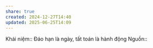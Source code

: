 ```yaml
---
share: true
created: 2024-12-27T14:40
updated: 2025-06-25T14:09
---
```

Khái niệm:: 
Đáo hạn là ngày, tất toán là hành động
Nguồn:: 

